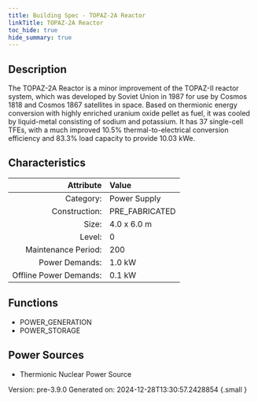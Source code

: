 ```yaml
---
title: Building Spec - TOPAZ-2A Reactor
linkTitle: TOPAZ-2A Reactor
toc_hide: true
hide_summary: true
---
```


## Description
The TOPAZ-2A Reactor is a minor improvement of the TOPAZ-II reactor system, which was developed by Soviet Union in 1987 for use by Cosmos 1818 and Cosmos 1867 satellites in space. Based on thermionic energy conversion with highly enriched uranium oxide pellet as fuel, it was cooled by liquid-metal consisting of sodium and potassium. It has 37 single-cell TFEs, with a much improved 10.5% thermal-to-electrical conversion efficiency and 83.3% load capacity to provide 10.03 kWe.

## Characteristics

| Attribute      | Value |
|--------:|:------|
|Category:|Power Supply|
|Construction:|PRE_FABRICATED|
|Size:|4.0 x 6.0 m|
|Level:|0|
|Maintenance Period:|200|
|Power Demands:|1.0 kW|
|Offline Power Demands:|0.1 kW|

## Functions
      
- POWER_GENERATION
- POWER_STORAGE


## Power Sources
      
- Thermionic Nuclear Power Source


Version: pre-3.9.0 Generated on: 2024-12-28T13:30:57.2428854
{.small }